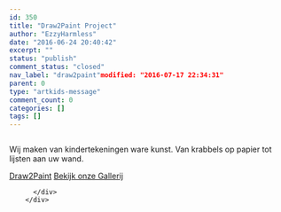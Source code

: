 ```yaml
---
id: 350
title: "Draw2Paint Project"
author: "EzzyHarmless"
date: "2016-06-24 20:40:42"
excerpt: ""
status: "publish"
comment_status: "closed"
nav_label: "draw2paint"modified: "2016-07-17 22:34:31"
parent: 0
type: "artkids-message"
comment_count: 0
categories: []
tags: []
---
```



<div class="columns">
          <div class="column">
            <p class="lead">Wij maken van kindertekeningen ware kunst. Van krabbels op papier tot lijsten aan uw wand.</p>
            <div class="field is-grouped">
              <a href="/draw2paint/" class="button is-light"><span class="fa fa-blackboard"> </span> Draw2Paint</a>
              <a href="/portfolio/" class="button is-light"><span class="fa fa-blackboard"></span> Bekijk onze Gallerij</a>
          </div>
          <div class="column">

          </div>
        </div>

